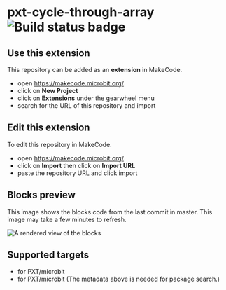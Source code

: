 # pxt-cycle-through-array ![Build status badge](https://github.com/zdccamper/pxt-cycle-through-array/workflows/MakeCode/badge.svg)



## Use this extension

This repository can be added as an **extension** in MakeCode.

* open https://makecode.microbit.org/
* click on **New Project**
* click on **Extensions** under the gearwheel menu
* search for the URL of this repository and import

## Edit this extension

To edit this repository in MakeCode.

* open https://makecode.microbit.org/
* click on **Import** then click on **Import URL**
* paste the repository URL and click import

## Blocks preview

This image shows the blocks code from the last commit in master.
This image may take a few minutes to refresh.

![A rendered view of the blocks](https://github.com/zdccamper/pxt-cycle-through-array/raw/master/.makecode/blocks.png)

## Supported targets

* for PXT/microbit
* for PXT/microbit
(The metadata above is needed for package search.)

